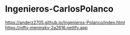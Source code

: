 # Ingenieros-CarlosPolanco
https://anderz2705.github.io/Ingenieros-Polanco/index.html <br>
https://nifty-meninsky-2a2616.netlify.app
